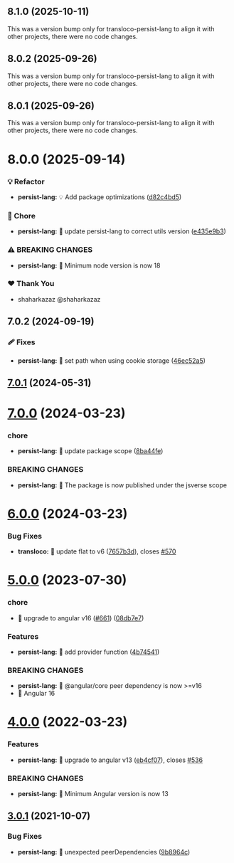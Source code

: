 ## 8.1.0 (2025-10-11)

This was a version bump only for transloco-persist-lang to align it with other projects, there were no code changes.

## 8.0.2 (2025-09-26)

This was a version bump only for transloco-persist-lang to align it with other projects, there were no code changes.

## 8.0.1 (2025-09-26)

This was a version bump only for transloco-persist-lang to align it with other projects, there were no code changes.

# 8.0.0 (2025-09-14)

### 💡 Refactor

- **persist-lang:** 💡 Add package optimizations ([d82c4bd5](https://github.com/jsverse/transloco/commit/d82c4bd5))

### 🤖 Chore

- **persist-lang:** 🤖 update persist-lang to correct utils version ([e435e9b3](https://github.com/jsverse/transloco/commit/e435e9b3))

### ⚠ BREAKING CHANGES

- **persist-lang:** 🧨 Minimum node version is now 18

### ❤️ Thank You

- shaharkazaz @shaharkazaz

## 7.0.2 (2024-09-19)

### 🩹 Fixes

- **persist-lang:** 🐛 set path when using cookie storage ([46ec52a5](https://github.com/jsverse/transloco/commit/46ec52a5ac6c9ec1809fa850e8c4a1fc1616245b))

## [7.0.1](https://github.com/jsverse/transloco/compare/transloco-persist-lang-7.0.0...transloco-persist-lang-7.0.1) (2024-05-31)

# [7.0.0](https://github.com/jsverse/transloco/compare/transloco-persist-lang-6.0.0...transloco-persist-lang-7.0.0) (2024-03-23)

### chore

- **persist-lang:** 🤖 update package scope ([8ba44fe](https://github.com/jsverse/transloco/commit/8ba44fea1193309f6920284123a4a78839c40ffc))

### BREAKING CHANGES

- **persist-lang:** 🧨 The package is now published under the jsverse scope

# [6.0.0](https://github.com/jsverse/transloco/compare/transloco-persist-lang-5.0.0...transloco-persist-lang-6.0.0) (2024-03-23)

### Bug Fixes

- **transloco:** 🐛 update flat to v6 ([7657b3d](https://github.com/jsverse/transloco/commit/7657b3de185b011bd35f815436da759aae33fc26)), closes [#570](https://github.com/jsverse/transloco/issues/570)

# [5.0.0](https://github.com/jsverse/transloco/compare/transloco-persist-lang-4.0.0...transloco-persist-lang-5.0.0) (2023-07-30)

### chore

- 🤖 upgrade to angular v16 ([#661](https://github.com/jsverse/transloco/issues/661)) ([08db7e7](https://github.com/jsverse/transloco/commit/08db7e7d1f64846fa0b07123dee8ff5bff20b4f0))

### Features

- **persist-lang:** 🎸 add provider function ([4b74541](https://github.com/jsverse/transloco/commit/4b74541508ee2cdcc73446450f711b541eeb8cb3))

### BREAKING CHANGES

- **persist-lang:** 🧨 @angular/core peer dependency is now >=v16
- 🧨 Angular 16

# [4.0.0](https://github.com/jsverse/transloco/compare/transloco-persist-lang-3.0.1...transloco-persist-lang-4.0.0) (2022-03-23)

### Features

- **persist-lang:** 🎸 upgrade to angular v13 ([eb4cf07](https://github.com/jsverse/transloco/commit/eb4cf078f25ce2e8608b31e5011aaec48fd3daf4)), closes [#536](https://github.com/jsverse/transloco/issues/536)

### BREAKING CHANGES

- **persist-lang:** 🧨 Minimum Angular version is now 13

## [3.0.1](https://github.com/jsverse/transloco/compare/transloco-persist-lang-3.0.0...transloco-persist-lang-3.0.1) (2021-10-07)

### Bug Fixes

- **persist-lang:** 🐛 unexpected peerDependencies ([9b8964c](https://github.com/jsverse/transloco/commit/9b8964c2caf7e8bd0b1bc2b8ac1105c51da71ec9))
